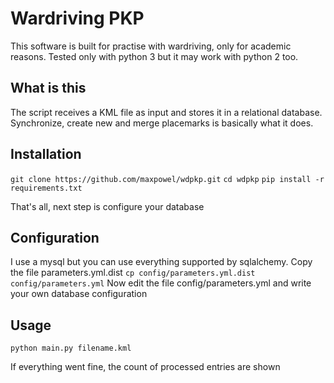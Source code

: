 Wardriving PKP
==============

This software is built for practise with wardriving, only for academic reasons.
Tested only with python 3 but it may work with python 2 too.

What is this
------------
The script receives a KML file as input and stores it in a relational database.
Synchronize, create new and merge placemarks is basically what it does.

Installation
------------
```git clone https://github.com/maxpowel/wdpkp.git```
```cd wdpkp```
```pip install -r requirements.txt```

That's all, next step is configure your database

Configuration
-------------
I use a mysql but you can use everything supported by sqlalchemy. Copy the file parameters.yml.dist
```cp config/parameters.yml.dist config/parameters.yml```
Now edit the file config/parameters.yml and write your own database configuration

Usage
-----
```python main.py filename.kml```

If everything went fine, the count of processed entries are shown